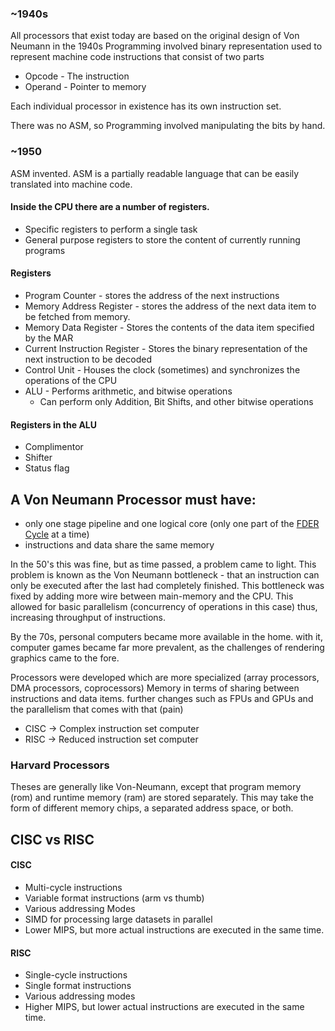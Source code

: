 ### ~1940s
All processors that exist today are based on the original design of Von Neumann in the 1940s
Programming involved binary representation used to represent machine code instructions that consist of two parts
* Opcode      - The instruction
* Operand     - Pointer to memory

Each individual processor in existence has its own instruction set.

There was no ASM, so Programming involved manipulating the bits by hand.

### ~1950
ASM invented. ASM is a partially readable language that can be easily translated into machine code.

#### Inside the CPU there are a number of registers.
* Specific registers to perform a single task
* General purpose registers to store the content of currently running programs

#### Registers
* Program Counter - stores the address of the next instructions
* Memory Address Register - stores the address of the next data item to be fetched from memory.
* Memory Data Register - Stores the contents of the data item specified by the MAR
* Current Instruction Register - Stores the binary representation of the next instruction to be decoded
* Control Unit - Houses the clock (sometimes) and synchronizes the operations of the CPU
* ALU - Performs arithmetic, and bitwise operations
    - Can perform only Addition, Bit Shifts, and other bitwise operations

#### Registers in the ALU
* Complimentor
* Shifter
* Status flag

## A Von Neumann Processor must have:
* only one stage pipeline and one logical core (only one part of the [FDER Cycle](Fetch,%20Decode,%20Execute,%20Reset%20Cycle.md) at a time)
* instructions and data share the same memory

In the 50's this was fine, but as time passed, a problem came to light.
This problem is known as the Von Neumann bottleneck - that an instruction can only be executed after the last had completely finished. This bottleneck was fixed by adding more wire between main-memory and the CPU. This allowed for basic parallelism (concurrency of operations in this case) thus, increasing throughput of instructions.

By the 70s, personal computers became more available in the home.
with it, computer games became far more prevalent, as the challenges of rendering graphics came to the fore.

Processors were developed which are more specialized (array processors, DMA processors, coprocessors)
Memory in terms of sharing between instructions and data items.
further changes such as FPUs and GPUs and the parallelism that comes with that (pain)
* CISC -> Complex instruction set computer
* RISC -> Reduced instruction set computer

### Harvard Processors
Theses are generally like Von-Neumann, except that program memory (rom) and runtime memory (ram) are stored separately. This may take the form of different memory chips, a separated address space, or both.

## CISC vs RISC

#### CISC
- Multi-cycle instructions
- Variable format instructions (arm vs thumb)
- Various addressing Modes
- SIMD for processing large datasets in parallel
- Lower MIPS, but more actual instructions are executed in the same time.

#### RISC
- Single-cycle instructions
- Single format instructions
- Various addressing modes
- Higher MIPS, but lower actual instructions are executed in the same time.